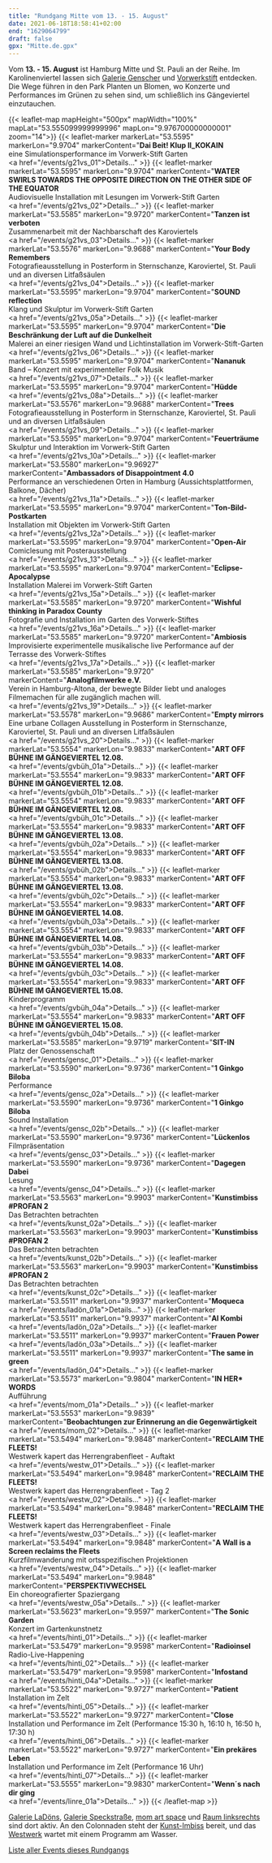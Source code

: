 ```yaml
---
title: "Rundgang Mitte vom 13. - 15. August"
date: 2021-06-18T18:58:41+02:00
end: "1629064799"
draft: false
gpx: "Mitte.de.gpx"
---
```


Vom **13. - 15. August** ist Hamburg Mitte und St. Pauli an der Reihe. Im Karolinenviertel lassen sich [Galerie Genscher](/places/galerie_genscher/) und [Vorwerkstift](/places/k_nstlerhaus_vorwerk-stift/) entdecken. Die Wege führen in den Park Planten un Blomen, wo 
Konzerte und Performances im Grünen zu sehen sind, um schließlich ins Gängeviertel einzutauchen.

{{< leaflet-map mapHeight="500px" mapWidth="100%" mapLat="53.555099999999996" mapLon="9.976700000000001" zoom="14">}}
    {{< leaflet-marker markerLat="53.5595" markerLon="9.9704" markerContent="<b>Dai Beit! Klup ll_KOKAIN</b><br>eine Simulationsperformance im Vorwerk-Stift Garten</br><a href=\"/events/g21vs_01\">Details...</a>" >}}
    {{< leaflet-marker markerLat="53.5595" markerLon="9.9704" markerContent="<b>WATER SWIRLS TOWARDS THE OPPOSITE DIRECTION ON THE OTHER SIDE OF THE EQUATOR</b><br>Audiovisuelle Installation mit Lesungen im Vorwerk-Stift Garten</br><a href=\"/events/g21vs_02\">Details...</a>" >}}
    {{< leaflet-marker markerLat="53.5585" markerLon="9.9720" markerContent="<b>Tanzen ist verboten</b><br>Zusammenarbeit mit der Nachbarschaft des Karoviertels</br><a href=\"/events/g21vs_03\">Details...</a>" >}}
    {{< leaflet-marker markerLat="53.5576" markerLon="9.9688" markerContent="<b>Your Body Remembers</b><br>Fotografieausstellung  in Posterform in Sternschanze, Karoviertel, St. Pauli und an diversen Litfaßsäulen</br><a href=\"/events/g21vs_04\">Details...</a>" >}}
    {{< leaflet-marker markerLat="53.5595" markerLon="9.9704" markerContent="<b>SOUND reflection</b><br>Klang und Skulptur im Vorwerk-Stift Garten</br><a href=\"/events/g21vs_05a\">Details...</a>" >}}
    {{< leaflet-marker markerLat="53.5595" markerLon="9.9704" markerContent="<b>Die Beschränkung der Luft auf die Dunkelheit</b><br>Malerei an einer riesigen Wand und Lichtinstallation im Vorwerk-Stift-Garten</br><a href=\"/events/g21vs_06\">Details...</a>" >}}
    {{< leaflet-marker markerLat="53.5595" markerLon="9.9704" markerContent="<b>Nananuk</b><br>Band – Konzert mit experimenteller Folk Musik</br><a href=\"/events/g21vs_07\">Details...</a>" >}}
    {{< leaflet-marker markerLat="53.5595" markerLon="9.9704" markerContent="<b>Hüdde</b><br><a href=\"/events/g21vs_08a\">Details...</a>" >}}
    {{< leaflet-marker markerLat="53.5576" markerLon="9.9688" markerContent="<b>Trees</b><br>Fotografieausstellung  in Posterform in Sternschanze, Karoviertel, St. Pauli und an diversen Litfaßsäulen</br><a href=\"/events/g21vs_09\">Details...</a>" >}}
    {{< leaflet-marker markerLat="53.5595" markerLon="9.9704" markerContent="<b>Feuerträume</b><br>Skulptur und Interaktion im Vorwerk-Stift Garten</br><a href=\"/events/g21vs_10a\">Details...</a>" >}}
    {{< leaflet-marker markerLat="53.5580" markerLon="9.96927" markerContent="<b>Ambassadors of Disappointment 4.0</b><br>Performance an verschiedenen Orten in Hamburg (Aussichtsplattformen, Balkone, Dächer)</br><a href=\"/events/g21vs_11a\">Details...</a>" >}}
    {{< leaflet-marker markerLat="53.5595" markerLon="9.9704" markerContent="<b>Ton-Bild-Postkarten</b><br>Installation mit Objekten im Vorwerk-Stift Garten</br><a href=\"/events/g21vs_12a\">Details...</a>" >}}
    {{< leaflet-marker markerLat="53.5595" markerLon="9.9704" markerContent="<b>Open-Air</b><br>Comiclesung mit Posterausstellung</br><a href=\"/events/g21vs_13\">Details...</a>" >}}
    {{< leaflet-marker markerLat="53.5595" markerLon="9.9704" markerContent="<b>Eclipse-Apocalypse</b><br>Installation Malerei im Vorwerk-Stift Garten</br><a href=\"/events/g21vs_15a\">Details...</a>" >}}
    {{< leaflet-marker markerLat="53.5585" markerLon="9.9720" markerContent="<b>Wishful thinking in Paradox County</b><br>Fotografie und Installation im Garten des Vorwerk-Stiftes</br><a href=\"/events/g21vs_16a\">Details...</a>" >}}
    {{< leaflet-marker markerLat="53.5585" markerLon="9.9720" markerContent="<b>Ambiosis</b><br>Improvisierte experimentelle musikalische live Performance auf der Terrasse des Vorwerk-Stiftes</br><a href=\"/events/g21vs_17a\">Details...</a>" >}}
    {{< leaflet-marker markerLat="53.5585" markerLon="9.9720" markerContent="<b>Analogfilmwerke e.V.</b><br>Verein in Hamburg-Altona, der bewegte Bilder liebt und analoges Filmemachen für alle zugänglich machen will.</br><a href=\"/events/g21vs_19\">Details...</a>" >}}
    {{< leaflet-marker markerLat="53.5578" markerLon="9.9686" markerContent="<b>Empty mirrors</b><br>Eine urbane Collagen Ausstellung in Posterform in Sternschanze, Karoviertel, St. Pauli und an diversen Litfaßsäulen</br><a href=\"/events/g21vs_20\">Details...</a>" >}}
    {{< leaflet-marker markerLat="53.5554" markerLon="9.9833" markerContent="<b>ART OFF BÜHNE IM GÄNGEVIERTEL 12.08.</b><br><a href=\"/events/gvbüh_01a\">Details...</a>" >}}
    {{< leaflet-marker markerLat="53.5554" markerLon="9.9833" markerContent="<b>ART OFF BÜHNE IM GÄNGEVIERTEL 12.08.</b><br><a href=\"/events/gvbüh_01b\">Details...</a>" >}}
    {{< leaflet-marker markerLat="53.5554" markerLon="9.9833" markerContent="<b>ART OFF BÜHNE IM GÄNGEVIERTEL 12.08.</b><br><a href=\"/events/gvbüh_01c\">Details...</a>" >}}
    {{< leaflet-marker markerLat="53.5554" markerLon="9.9833" markerContent="<b>ART OFF BÜHNE IM GÄNGEVIERTEL 13.08.</b><br><a href=\"/events/gvbüh_02a\">Details...</a>" >}}
    {{< leaflet-marker markerLat="53.5554" markerLon="9.9833" markerContent="<b>ART OFF BÜHNE IM GÄNGEVIERTEL 13.08.</b><br><a href=\"/events/gvbüh_02b\">Details...</a>" >}}
    {{< leaflet-marker markerLat="53.5554" markerLon="9.9833" markerContent="<b>ART OFF BÜHNE IM GÄNGEVIERTEL 13.08.</b><br><a href=\"/events/gvbüh_02c\">Details...</a>" >}}
    {{< leaflet-marker markerLat="53.5554" markerLon="9.9833" markerContent="<b>ART OFF BÜHNE IM GÄNGEVIERTEL 14.08.</b><br><a href=\"/events/gvbüh_03a\">Details...</a>" >}}
    {{< leaflet-marker markerLat="53.5554" markerLon="9.9833" markerContent="<b>ART OFF BÜHNE IM GÄNGEVIERTEL 14.08.</b><br><a href=\"/events/gvbüh_03b\">Details...</a>" >}}
    {{< leaflet-marker markerLat="53.5554" markerLon="9.9833" markerContent="<b>ART OFF BÜHNE IM GÄNGEVIERTEL 14.08.</b><br><a href=\"/events/gvbüh_03c\">Details...</a>" >}}
    {{< leaflet-marker markerLat="53.5554" markerLon="9.9833" markerContent="<b>ART OFF BÜHNE IM GÄNGEVIERTEL 15.08.</b><br>Kinderprogramm</br><a href=\"/events/gvbüh_04a\">Details...</a>" >}}
    {{< leaflet-marker markerLat="53.5554" markerLon="9.9833" markerContent="<b>ART OFF BÜHNE IM GÄNGEVIERTEL 15.08.</b><br><a href=\"/events/gvbüh_04b\">Details...</a>" >}}
    {{< leaflet-marker markerLat="53.5585" markerLon="9.9719" markerContent="<b>SIT-IN</b><br>Platz der Genossenschaft</br><a href=\"/events/gensc_01\">Details...</a>" >}}
    {{< leaflet-marker markerLat="53.5590" markerLon="9.9736" markerContent="<b>1 Ginkgo Biloba</b><br>Performance</br><a href=\"/events/gensc_02a\">Details...</a>" >}}
    {{< leaflet-marker markerLat="53.5590" markerLon="9.9736" markerContent="<b>1 Ginkgo Biloba</b><br>Sound Installation</br><a href=\"/events/gensc_02b\">Details...</a>" >}}
    {{< leaflet-marker markerLat="53.5590" markerLon="9.9736" markerContent="<b>Lückenlos</b><br>Filmpräsentation</br><a href=\"/events/gensc_03\">Details...</a>" >}}
    {{< leaflet-marker markerLat="53.5590" markerLon="9.9736" markerContent="<b>Dagegen Dabei</b><br>Lesung</br><a href=\"/events/gensc_04\">Details...</a>" >}}
    {{< leaflet-marker markerLat="53.5563" markerLon="9.9903" markerContent="<b>Kunstimbiss #PROFAN 2</b><br>Das Betrachten betrachten</br><a href=\"/events/kunst_02a\">Details...</a>" >}}
    {{< leaflet-marker markerLat="53.5563" markerLon="9.9903" markerContent="<b>Kunstimbiss #PROFAN 2</b><br>Das Betrachten betrachten</br><a href=\"/events/kunst_02b\">Details...</a>" >}}
    {{< leaflet-marker markerLat="53.5563" markerLon="9.9903" markerContent="<b>Kunstimbiss #PROFAN 2</b><br>Das Betrachten betrachten</br><a href=\"/events/kunst_02c\">Details...</a>" >}}
    {{< leaflet-marker markerLat="53.5511" markerLon="9.9937" markerContent="<b>Moqueca</b><br><a href=\"/events/ladön_01a\">Details...</a>" >}}
    {{< leaflet-marker markerLat="53.5511" markerLon="9.9937" markerContent="<b>AI Kombi</b><br><a href=\"/events/ladön_02a\">Details...</a>" >}}
    {{< leaflet-marker markerLat="53.5511" markerLon="9.9937" markerContent="<b>Frauen Power</b><br><a href=\"/events/ladön_03a\">Details...</a>" >}}
    {{< leaflet-marker markerLat="53.5511" markerLon="9.9937" markerContent="<b>The same in green</b><br><a href=\"/events/ladön_04\">Details...</a>" >}}
    {{< leaflet-marker markerLat="53.5573" markerLon="9.9804" markerContent="<b>IN HER* WORDS</b><br>Aufführung</br><a href=\"/events/mom_01a\">Details...</a>" >}}
    {{< leaflet-marker markerLat="53.5553" markerLon="9.9839" markerContent="<b>Beobachtungen zur Erinnerung an die Gegenwärtigkeit</b><br><a href=\"/events/mom_02\">Details...</a>" >}}
    {{< leaflet-marker markerLat="53.5494" markerLon="9.9848" markerContent="<b>RECLAIM THE FLEETS!</b><br>Westwerk kapert das Herrengrabenfleet - Auftakt</br><a href=\"/events/westw_01\">Details...</a>" >}}
    {{< leaflet-marker markerLat="53.5494" markerLon="9.9848" markerContent="<b>RECLAIM THE FLEETS!</b><br>Westwerk kapert das Herrengrabenfleet - Tag 2</br><a href=\"/events/westw_02\">Details...</a>" >}}
    {{< leaflet-marker markerLat="53.5494" markerLon="9.9848" markerContent="<b>RECLAIM THE FLEETS!</b><br>Westwerk kapert das Herrengrabenfleet - Finale</br><a href=\"/events/westw_03\">Details...</a>" >}}
    {{< leaflet-marker markerLat="53.5494" markerLon="9.9848" markerContent="<b>A Wall is a Screen reclaims the Fleets</b><br>Kurzfilmwanderung mit ortsspezifischen Projektionen</br><a href=\"/events/westw_04\">Details...</a>" >}}
    {{< leaflet-marker markerLat="53.5494" markerLon="9.9848" markerContent="<b>PERSPEKTIVWECHSEL</b><br>Ein choreografierter Spaziergang</br><a href=\"/events/westw_05a\">Details...</a>" >}}
    {{< leaflet-marker markerLat="53.5623" markerLon="9.9597" markerContent="<b>The Sonic Garden</b><br>Konzert im Gartenkunstnetz</br><a href=\"/events/hinti_01\">Details...</a>" >}}
    {{< leaflet-marker markerLat="53.5479" markerLon="9.9598" markerContent="<b>Radioinsel</b><br>Radio-Live-Happening</br><a href=\"/events/hinti_02\">Details...</a>" >}}
    {{< leaflet-marker markerLat="53.5479" markerLon="9.9598" markerContent="<b>Infostand</b><br><a href=\"/events/hinti_04a\">Details...</a>" >}}
    {{< leaflet-marker markerLat="53.5522" markerLon="9.9727" markerContent="<b>Patient</b><br>Installation im Zelt</br><a href=\"/events/hinti_05\">Details...</a>" >}}
    {{< leaflet-marker markerLat="53.5522" markerLon="9.9727" markerContent="<b>Close</b><br>Installation und Performance im Zelt (Performance 15:30 h, 16:10 h, 16:50 h, 17:30 h)</br><a href=\"/events/hinti_06\">Details...</a>" >}}
    {{< leaflet-marker markerLat="53.5522" markerLon="9.9727" markerContent="<b>Ein prekäres Leben</b><br>Installation und Performance im Zelt (Performance 16 Uhr)</br><a href=\"/events/hinti_07\">Details...</a>" >}}
    {{< leaflet-marker markerLat="53.5555" markerLon="9.9830" markerContent="<b>Wenn´s nach dir ging</b><br><a href=\"/events/linre_01a\">Details...</a>" >}}
{{< /leaflet-map >}}

<!--more-->

[Galerie LaDöns](/places/galerie_lad_ns/), [Galerie Speckstraße](/places/galerie_speckstra_e/), [mom art space](/places/mom_art_space/) und [Raum linksrechts](/places/raum_links-rechts/) sind dort aktiv. An den 
Colonnaden steht der [Kunst-Imbiss](/places/kunst-imbiss/) bereit, und das [Westwerk](/places/westwerk/) wartet mit einem Programm am Wasser.

[Liste aller Events dieses Rundgangs](/walks/mitte/)
